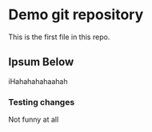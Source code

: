 # Demo git repository

This is the first file in this repo.


## Ipsum Below



iHahahahahaahah


### Testing changes

Not funny at all
